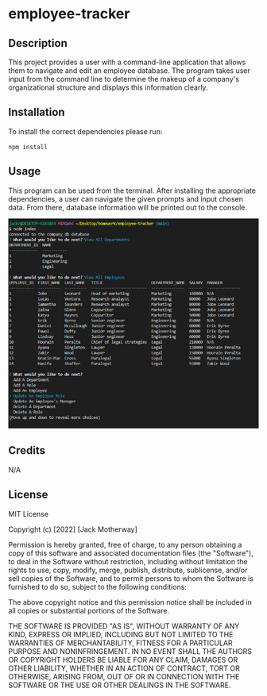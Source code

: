 # employee-tracker

## Description

This project provides a user with a command-line application that allows them to navigate and edit an employee database. The program takes user input from the command line to determine the makeup of a company's organizational structure and displays this information clearly.

## Installation

 To install the correct dependencies please run:
~~~
npm install
~~~

## Usage

This program can be used from the terminal. After installing the appropriate dependencies, a user can navigate the given prompts and input chosen data. From there, database information will be printed out to the console.

![image](/assets/images/screenshot.PNG)

## Credits

N/A

## License

MIT License

Copyright (c) [2022] [Jack Motherway]

Permission is hereby granted, free of charge, to any person obtaining a copy
of this software and associated documentation files (the "Software"), to deal
in the Software without restriction, including without limitation the rights
to use, copy, modify, merge, publish, distribute, sublicense, and/or sell
copies of the Software, and to permit persons to whom the Software is
furnished to do so, subject to the following conditions:

The above copyright notice and this permission notice shall be included in all
copies or substantial portions of the Software.

THE SOFTWARE IS PROVIDED "AS IS", WITHOUT WARRANTY OF ANY KIND, EXPRESS OR
IMPLIED, INCLUDING BUT NOT LIMITED TO THE WARRANTIES OF MERCHANTABILITY,
FITNESS FOR A PARTICULAR PURPOSE AND NONINFRINGEMENT. IN NO EVENT SHALL THE
AUTHORS OR COPYRIGHT HOLDERS BE LIABLE FOR ANY CLAIM, DAMAGES OR OTHER
LIABILITY, WHETHER IN AN ACTION OF CONTRACT, TORT OR OTHERWISE, ARISING FROM,
OUT OF OR IN CONNECTION WITH THE SOFTWARE OR THE USE OR OTHER DEALINGS IN THE
SOFTWARE.
